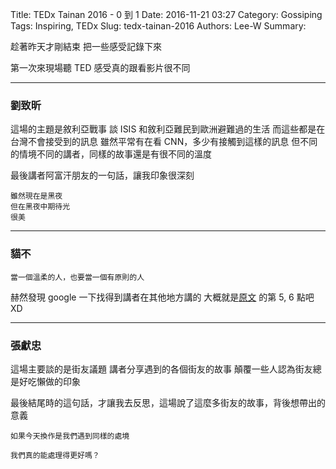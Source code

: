 Title: TEDx Tainan 2016 - 0 到 1
Date: 2016-11-21 03:27
Category: Gossiping
Tags: Inspiring, TEDx
Slug: tedx-tainan-2016
Authors: Lee-W
Summary:

趁著昨天才剛結束
把一些感受記錄下來

<!--more-->

第一次來現場聽 TED
感受真的跟看影片很不同

---

### 劉致昕

這場的主題是敘利亞戰事
談 ISIS 和敘利亞難民到歐洲避難過的生活
而這些都是在台灣不會接受到的訊息
雖然平常有在看 CNN，多少有接觸到這樣的訊息
但不同的情境不同的講者，同樣的故事還是有很不同的溫度

最後講者阿富汗朋友的一句話，讓我印象很深刻

```text
雖然現在是黑夜
但在黑夜中期待光
很美
```

---

### 貓不

```text
當一個溫柔的人，也要當一個有原則的人
```

赫然發現 google 一下找得到講者在其他地方講的
大概就是[原文](https://m.facebook.com/story.php?story_fbid=1198442380183468&substory_index=0&id=1117359298291777&_ft_=top_level_post_id.1198442380183468%3Atl_objid.1198442380183468%3Athid.1117359298291777%3A306061129499414%3A69%3A0%3A1454313599%3A-3981313943175971342&__tn__=*s) 的第 5, 6 點吧 XD

---

### 張獻忠

這場主要談的是街友議題
講者分享遇到的各個街友的故事
顛覆一些人認為街友總是好吃懶做的印象

最後結尾時的這句話，才讓我去反思，這場說了這麼多街友的故事，背後想帶出的意義

```text
如果今天換作是我們遇到同樣的處境

我們真的能處理得更好嗎？
```
